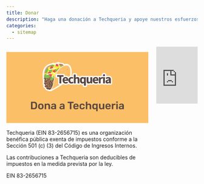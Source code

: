 ```yaml
---
title: Donar
description: "Haga una donación a Techqueria y apoye nuestros esfuerzos para elevar Latinx en Tech."
categories:
  - sitemap
---
```


<div class="columns">
  <div class="column is-half">
    <p><img src="/assets/img/banners/donate-espanol.jpg" alt="Dona a Techqueria"></p>
    <p>Techqueria (EIN 83-2656715) es una organización benéfica pública exenta de impuestos conforme a la Sección 501 (c) (3) del Código de Ingresos Internos.</p>
    <p>Las contribuciones a Techqueria son deducibles de impuestos en la medida prevista por la ley.</p>
    <p>EIN 83-2656715</p>
  </div>
  <div class="column is-half">
    <script src="https://donorbox.org/widget.js" paypalExpress="false"></script><iframe
      src="https://donorbox.org/embed/techqueria?amount=25&hide_donation_meter=true" width="100%"
      style="max-height:none!important" seamless="seamless" name="donorbox" frameborder="0" scrolling="no"
      allowpaymentrequest></iframe>
  </div>
</div>
